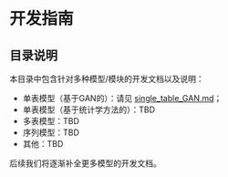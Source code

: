 # 开发指南

## 目录说明

本目录中包含针对多种模型/模块的开发文档以及说明：

- 单表模型（基于GAN的）：请见 [single_table_GAN.md](single_table_GAN.md)；
- 单表模型（基于统计学方法的）：TBD
- 多表模型：TBD
- 序列模型：TBD
- 其他：TBD

后续我们将逐渐补全更多模型的开发文档。
